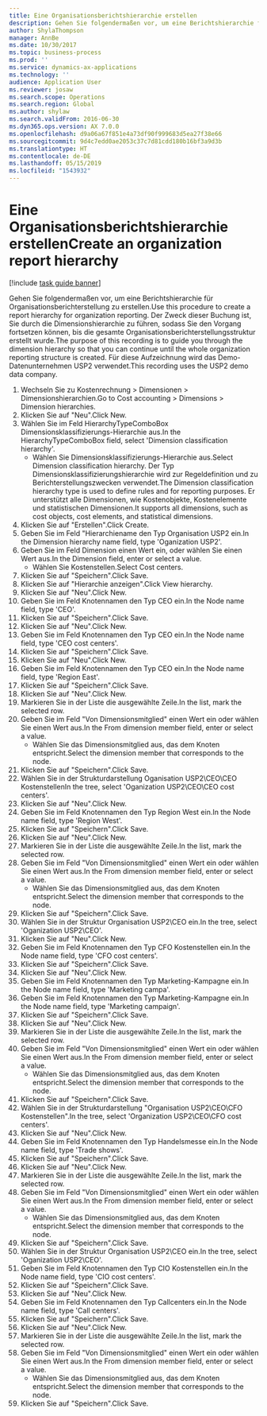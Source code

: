 ```yaml
---
title: Eine Organisationsberichtshierarchie erstellen
description: Gehen Sie folgendermaßen vor, um eine Berichtshierarchie für Organisationsberichterstellung zu erstellen.
author: ShylaThompson
manager: AnnBe
ms.date: 10/30/2017
ms.topic: business-process
ms.prod: ''
ms.service: dynamics-ax-applications
ms.technology: ''
audience: Application User
ms.reviewer: josaw
ms.search.scope: Operations
ms.search.region: Global
ms.author: shylaw
ms.search.validFrom: 2016-06-30
ms.dyn365.ops.version: AX 7.0.0
ms.openlocfilehash: d9a06a67f851e4a73df90f999683d5ea27f38e66
ms.sourcegitcommit: 9d4c7edd0ae2053c37c7d81cdd180b16bf3a9d3b
ms.translationtype: HT
ms.contentlocale: de-DE
ms.lasthandoff: 05/15/2019
ms.locfileid: "1543932"
---
```

# <a name="create-an-organization-report-hierarchy"></a><span data-ttu-id="ccc4b-103">Eine Organisationsberichtshierarchie erstellen</span><span class="sxs-lookup"><span data-stu-id="ccc4b-103">Create an organization report hierarchy</span></span>

[!include [task guide banner](../../includes/task-guide-banner.md)]

<span data-ttu-id="ccc4b-104">Gehen Sie folgendermaßen vor, um eine Berichtshierarchie für Organisationsberichterstellung zu erstellen.</span><span class="sxs-lookup"><span data-stu-id="ccc4b-104">Use this procedure to create a report hierarchy for organization reporting.</span></span> <span data-ttu-id="ccc4b-105">Der Zweck dieser Buchung ist, Sie durch die Dimensionshierarchie zu führen, sodass Sie den Vorgang fortsetzen können, bis die gesamte Organisationsberichterstellungsstruktur erstellt wurde.</span><span class="sxs-lookup"><span data-stu-id="ccc4b-105">The purpose of this recording is to guide you through the dimension hierarchy so that you can continue until the whole organization reporting structure is created.</span></span> <span data-ttu-id="ccc4b-106">Für diese Aufzeichnung wird das Demo-Datenunternehmen USP2 verwendet.</span><span class="sxs-lookup"><span data-stu-id="ccc4b-106">This recording uses the USP2 demo data company.</span></span>

1. <span data-ttu-id="ccc4b-107">Wechseln Sie zu Kostenrechnung > Dimensionen > Dimensionshierarchien.</span><span class="sxs-lookup"><span data-stu-id="ccc4b-107">Go to Cost accounting > Dimensions > Dimension hierarchies.</span></span>
2. <span data-ttu-id="ccc4b-108">Klicken Sie auf "Neu".</span><span class="sxs-lookup"><span data-stu-id="ccc4b-108">Click New.</span></span>
3. <span data-ttu-id="ccc4b-109">Wählen Sie im Feld HierarchyTypeComboBox Dimensionsklassifizierungs-Hierarchie aus.</span><span class="sxs-lookup"><span data-stu-id="ccc4b-109">In the HierarchyTypeComboBox field, select 'Dimension classification hierarchy'.</span></span>
    * <span data-ttu-id="ccc4b-110">Wählen Sie Dimensionsklassifizierungs-Hierarchie aus.</span><span class="sxs-lookup"><span data-stu-id="ccc4b-110">Select Dimension classification hierarchy.</span></span> <span data-ttu-id="ccc4b-111">Der Typ Dimensionsklassifizierungshierarchie wird zur Regeldefinition und zu Berichterstellungszwecken verwendet.</span><span class="sxs-lookup"><span data-stu-id="ccc4b-111">The Dimension classification hierarchy type is used to define rules and for reporting purposes.</span></span> <span data-ttu-id="ccc4b-112">Er unterstützt alle Dimensionen, wie Kostenobjekte, Kostenelemente und statistischen Dimensionen.</span><span class="sxs-lookup"><span data-stu-id="ccc4b-112">It supports all dimensions, such as cost objects, cost elements, and statistical dimensions.</span></span>  
4. <span data-ttu-id="ccc4b-113">Klicken Sie auf "Erstellen".</span><span class="sxs-lookup"><span data-stu-id="ccc4b-113">Click Create.</span></span>
5. <span data-ttu-id="ccc4b-114">Geben Sie im Feld "Hierarchiename den Typ Organisation USP2 ein.</span><span class="sxs-lookup"><span data-stu-id="ccc4b-114">In the Dimension hierarchy name field, type 'Oganization USP2'.</span></span>
6. <span data-ttu-id="ccc4b-115">Geben Sie im Feld Dimension einen Wert ein, oder wählen Sie einen Wert aus.</span><span class="sxs-lookup"><span data-stu-id="ccc4b-115">In the Dimension field, enter or select a value.</span></span>
    * <span data-ttu-id="ccc4b-116">Wählen Sie Kostenstellen.</span><span class="sxs-lookup"><span data-stu-id="ccc4b-116">Select Cost centers.</span></span>  
7. <span data-ttu-id="ccc4b-117">Klicken Sie auf "Speichern".</span><span class="sxs-lookup"><span data-stu-id="ccc4b-117">Click Save.</span></span>
8. <span data-ttu-id="ccc4b-118">Klicken Sie auf "Hierarchie anzeigen".</span><span class="sxs-lookup"><span data-stu-id="ccc4b-118">Click View hierarchy.</span></span>
9. <span data-ttu-id="ccc4b-119">Klicken Sie auf "Neu".</span><span class="sxs-lookup"><span data-stu-id="ccc4b-119">Click New.</span></span>
10. <span data-ttu-id="ccc4b-120">Geben Sie im Feld Knotennamen den Typ CEO ein.</span><span class="sxs-lookup"><span data-stu-id="ccc4b-120">In the Node name field, type 'CEO'.</span></span>
11. <span data-ttu-id="ccc4b-121">Klicken Sie auf "Speichern".</span><span class="sxs-lookup"><span data-stu-id="ccc4b-121">Click Save.</span></span>
12. <span data-ttu-id="ccc4b-122">Klicken Sie auf "Neu".</span><span class="sxs-lookup"><span data-stu-id="ccc4b-122">Click New.</span></span>
13. <span data-ttu-id="ccc4b-123">Geben Sie im Feld Knotennamen den Typ CEO ein.</span><span class="sxs-lookup"><span data-stu-id="ccc4b-123">In the Node name field, type 'CEO cost centers'.</span></span>
14. <span data-ttu-id="ccc4b-124">Klicken Sie auf "Speichern".</span><span class="sxs-lookup"><span data-stu-id="ccc4b-124">Click Save.</span></span>
15. <span data-ttu-id="ccc4b-125">Klicken Sie auf "Neu".</span><span class="sxs-lookup"><span data-stu-id="ccc4b-125">Click New.</span></span>
16. <span data-ttu-id="ccc4b-126">Geben Sie im Feld Knotennamen den Typ CEO ein.</span><span class="sxs-lookup"><span data-stu-id="ccc4b-126">In the Node name field, type 'Region East'.</span></span>
17. <span data-ttu-id="ccc4b-127">Klicken Sie auf "Speichern".</span><span class="sxs-lookup"><span data-stu-id="ccc4b-127">Click Save.</span></span>
18. <span data-ttu-id="ccc4b-128">Klicken Sie auf "Neu".</span><span class="sxs-lookup"><span data-stu-id="ccc4b-128">Click New.</span></span>
19. <span data-ttu-id="ccc4b-129">Markieren Sie in der Liste die ausgewählte Zeile.</span><span class="sxs-lookup"><span data-stu-id="ccc4b-129">In the list, mark the selected row.</span></span>
20. <span data-ttu-id="ccc4b-130">Geben Sie im Feld "Von Dimensionsmitglied" einen Wert ein oder wählen Sie einen Wert aus.</span><span class="sxs-lookup"><span data-stu-id="ccc4b-130">In the From dimension member field, enter or select a value.</span></span>
    * <span data-ttu-id="ccc4b-131">Wählen Sie das Dimensionsmitglied aus, das dem Knoten entspricht.</span><span class="sxs-lookup"><span data-stu-id="ccc4b-131">Select the dimension member that corresponds to the node.</span></span>  
21. <span data-ttu-id="ccc4b-132">Klicken Sie auf "Speichern".</span><span class="sxs-lookup"><span data-stu-id="ccc4b-132">Click Save.</span></span>
22. <span data-ttu-id="ccc4b-133">Wählen Sie in der Strukturdarstellung Oganisation USP2\CEO\CEO Kostenstellen</span><span class="sxs-lookup"><span data-stu-id="ccc4b-133">In the tree, select 'Oganization USP2\CEO\CEO cost centers'.</span></span>
23. <span data-ttu-id="ccc4b-134">Klicken Sie auf "Neu".</span><span class="sxs-lookup"><span data-stu-id="ccc4b-134">Click New.</span></span>
24. <span data-ttu-id="ccc4b-135">Geben Sie im Feld Knotennamen den Typ Region West ein.</span><span class="sxs-lookup"><span data-stu-id="ccc4b-135">In the Node name field, type 'Region West'.</span></span>
25. <span data-ttu-id="ccc4b-136">Klicken Sie auf "Speichern".</span><span class="sxs-lookup"><span data-stu-id="ccc4b-136">Click Save.</span></span>
26. <span data-ttu-id="ccc4b-137">Klicken Sie auf "Neu".</span><span class="sxs-lookup"><span data-stu-id="ccc4b-137">Click New.</span></span>
27. <span data-ttu-id="ccc4b-138">Markieren Sie in der Liste die ausgewählte Zeile.</span><span class="sxs-lookup"><span data-stu-id="ccc4b-138">In the list, mark the selected row.</span></span>
28. <span data-ttu-id="ccc4b-139">Geben Sie im Feld "Von Dimensionsmitglied" einen Wert ein oder wählen Sie einen Wert aus.</span><span class="sxs-lookup"><span data-stu-id="ccc4b-139">In the From dimension member field, enter or select a value.</span></span>
    * <span data-ttu-id="ccc4b-140">Wählen Sie das Dimensionsmitglied aus, das dem Knoten entspricht.</span><span class="sxs-lookup"><span data-stu-id="ccc4b-140">Select the dimension member that corresponds to the node.</span></span>  
29. <span data-ttu-id="ccc4b-141">Klicken Sie auf "Speichern".</span><span class="sxs-lookup"><span data-stu-id="ccc4b-141">Click Save.</span></span>
30. <span data-ttu-id="ccc4b-142">Wählen Sie in der Struktur Organisation USP2\CEO ein.</span><span class="sxs-lookup"><span data-stu-id="ccc4b-142">In the tree, select 'Oganization USP2\CEO'.</span></span>
31. <span data-ttu-id="ccc4b-143">Klicken Sie auf "Neu".</span><span class="sxs-lookup"><span data-stu-id="ccc4b-143">Click New.</span></span>
32. <span data-ttu-id="ccc4b-144">Geben Sie im Feld Knotennamen den Typ CFO Kostenstellen ein.</span><span class="sxs-lookup"><span data-stu-id="ccc4b-144">In the Node name field, type 'CFO cost centers'.</span></span>
33. <span data-ttu-id="ccc4b-145">Klicken Sie auf "Speichern".</span><span class="sxs-lookup"><span data-stu-id="ccc4b-145">Click Save.</span></span>
34. <span data-ttu-id="ccc4b-146">Klicken Sie auf "Neu".</span><span class="sxs-lookup"><span data-stu-id="ccc4b-146">Click New.</span></span>
35. <span data-ttu-id="ccc4b-147">Geben Sie im Feld Knotennamen den Typ Marketing-Kampagne ein.</span><span class="sxs-lookup"><span data-stu-id="ccc4b-147">In the Node name field, type 'Marketing campa'.</span></span>
36. <span data-ttu-id="ccc4b-148">Geben Sie im Feld Knotennamen den Typ Marketing-Kampagne ein.</span><span class="sxs-lookup"><span data-stu-id="ccc4b-148">In the Node name field, type 'Marketing campaign'.</span></span>
37. <span data-ttu-id="ccc4b-149">Klicken Sie auf "Speichern".</span><span class="sxs-lookup"><span data-stu-id="ccc4b-149">Click Save.</span></span>
38. <span data-ttu-id="ccc4b-150">Klicken Sie auf "Neu".</span><span class="sxs-lookup"><span data-stu-id="ccc4b-150">Click New.</span></span>
39. <span data-ttu-id="ccc4b-151">Markieren Sie in der Liste die ausgewählte Zeile.</span><span class="sxs-lookup"><span data-stu-id="ccc4b-151">In the list, mark the selected row.</span></span>
40. <span data-ttu-id="ccc4b-152">Geben Sie im Feld "Von Dimensionsmitglied" einen Wert ein oder wählen Sie einen Wert aus.</span><span class="sxs-lookup"><span data-stu-id="ccc4b-152">In the From dimension member field, enter or select a value.</span></span>
    * <span data-ttu-id="ccc4b-153">Wählen Sie das Dimensionsmitglied aus, das dem Knoten entspricht.</span><span class="sxs-lookup"><span data-stu-id="ccc4b-153">Select the dimension member that corresponds to the node.</span></span>  
41. <span data-ttu-id="ccc4b-154">Klicken Sie auf "Speichern".</span><span class="sxs-lookup"><span data-stu-id="ccc4b-154">Click Save.</span></span>
42. <span data-ttu-id="ccc4b-155">Wählen Sie in der Strukturdarstellung "Organisation USP2\CEO\CFO Kostenstellen".</span><span class="sxs-lookup"><span data-stu-id="ccc4b-155">In the tree, select 'Organization USP2\CEO\CFO cost centers'.</span></span>
43. <span data-ttu-id="ccc4b-156">Klicken Sie auf "Neu".</span><span class="sxs-lookup"><span data-stu-id="ccc4b-156">Click New.</span></span>
44. <span data-ttu-id="ccc4b-157">Geben Sie im Feld Knotennamen den Typ Handelsmesse  ein.</span><span class="sxs-lookup"><span data-stu-id="ccc4b-157">In the Node name field, type 'Trade shows'.</span></span>
45. <span data-ttu-id="ccc4b-158">Klicken Sie auf "Speichern".</span><span class="sxs-lookup"><span data-stu-id="ccc4b-158">Click Save.</span></span>
46. <span data-ttu-id="ccc4b-159">Klicken Sie auf "Neu".</span><span class="sxs-lookup"><span data-stu-id="ccc4b-159">Click New.</span></span>
47. <span data-ttu-id="ccc4b-160">Markieren Sie in der Liste die ausgewählte Zeile.</span><span class="sxs-lookup"><span data-stu-id="ccc4b-160">In the list, mark the selected row.</span></span>
48. <span data-ttu-id="ccc4b-161">Geben Sie im Feld "Von Dimensionsmitglied" einen Wert ein oder wählen Sie einen Wert aus.</span><span class="sxs-lookup"><span data-stu-id="ccc4b-161">In the From dimension member field, enter or select a value.</span></span>
    * <span data-ttu-id="ccc4b-162">Wählen Sie das Dimensionsmitglied aus, das dem Knoten entspricht.</span><span class="sxs-lookup"><span data-stu-id="ccc4b-162">Select the dimension member that corresponds to the node.</span></span>  
49. <span data-ttu-id="ccc4b-163">Klicken Sie auf "Speichern".</span><span class="sxs-lookup"><span data-stu-id="ccc4b-163">Click Save.</span></span>
50. <span data-ttu-id="ccc4b-164">Wählen Sie in der Struktur Organisation USP2\CEO ein.</span><span class="sxs-lookup"><span data-stu-id="ccc4b-164">In the tree, select 'Oganization USP2\CEO'.</span></span>
51. <span data-ttu-id="ccc4b-165">Geben Sie im Feld Knotennamen den Typ CIO Kostenstellen ein.</span><span class="sxs-lookup"><span data-stu-id="ccc4b-165">In the Node name field, type 'CIO cost centers'.</span></span>
52. <span data-ttu-id="ccc4b-166">Klicken Sie auf "Speichern".</span><span class="sxs-lookup"><span data-stu-id="ccc4b-166">Click Save.</span></span>
53. <span data-ttu-id="ccc4b-167">Klicken Sie auf "Neu".</span><span class="sxs-lookup"><span data-stu-id="ccc4b-167">Click New.</span></span>
54. <span data-ttu-id="ccc4b-168">Geben Sie im Feld Knotennamen den Typ Callcenters ein.</span><span class="sxs-lookup"><span data-stu-id="ccc4b-168">In the Node name field, type 'Call centers'.</span></span>
55. <span data-ttu-id="ccc4b-169">Klicken Sie auf "Speichern".</span><span class="sxs-lookup"><span data-stu-id="ccc4b-169">Click Save.</span></span>
56. <span data-ttu-id="ccc4b-170">Klicken Sie auf "Neu".</span><span class="sxs-lookup"><span data-stu-id="ccc4b-170">Click New.</span></span>
57. <span data-ttu-id="ccc4b-171">Markieren Sie in der Liste die ausgewählte Zeile.</span><span class="sxs-lookup"><span data-stu-id="ccc4b-171">In the list, mark the selected row.</span></span>
58. <span data-ttu-id="ccc4b-172">Geben Sie im Feld "Von Dimensionsmitglied" einen Wert ein oder wählen Sie einen Wert aus.</span><span class="sxs-lookup"><span data-stu-id="ccc4b-172">In the From dimension member field, enter or select a value.</span></span>
    * <span data-ttu-id="ccc4b-173">Wählen Sie das Dimensionsmitglied aus, das dem Knoten entspricht.</span><span class="sxs-lookup"><span data-stu-id="ccc4b-173">Select the dimension member that corresponds to the node.</span></span>  
59. <span data-ttu-id="ccc4b-174">Klicken Sie auf "Speichern".</span><span class="sxs-lookup"><span data-stu-id="ccc4b-174">Click Save.</span></span>

